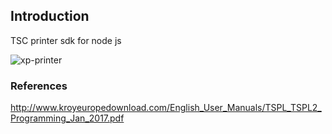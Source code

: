 ## Introduction
TSC printer sdk for node js

<img src="https://github.com/ThinhVu/XPrinterTSC/blob/main/sample.jpg?raw=true" alt="xp-printer">

### References
http://www.kroyeuropedownload.com/English_User_Manuals/TSPL_TSPL2_Programming_Jan_2017.pdf
